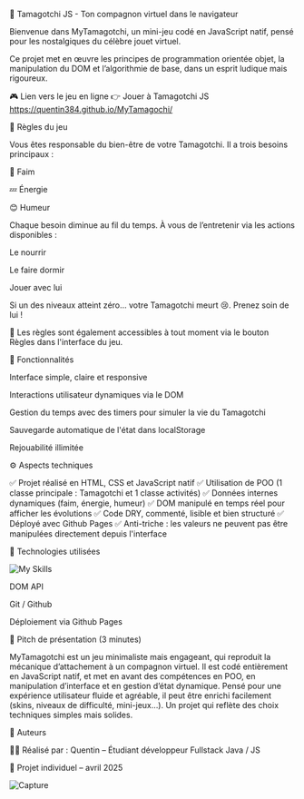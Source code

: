 🐾 Tamagotchi JS - Ton compagnon virtuel dans le navigateur


Bienvenue dans MyTamagotchi, un mini-jeu codé en JavaScript natif, pensé pour les nostalgiques du célèbre jouet virtuel.

Ce projet met en œuvre les principes de programmation orientée objet, la manipulation du DOM et l’algorithmie de base, dans un esprit ludique mais rigoureux.

🎮 Lien vers le jeu en ligne
👉 Jouer à Tamagotchi JS https://quentin384.github.io/MyTamagochi/

📖 Règles du jeu

Vous êtes responsable du bien-être de votre Tamagotchi. Il a trois besoins principaux :

🥗 Faim

💤 Énergie

😊 Humeur

Chaque besoin diminue au fil du temps. À vous de l’entretenir via les actions disponibles :

Le nourrir

Le faire dormir

Jouer avec lui

Si un des niveaux atteint zéro… votre Tamagotchi meurt 😢. Prenez soin de lui !

📘 Les règles sont également accessibles à tout moment via le bouton Règles dans l'interface du jeu.

🧠 Fonctionnalités

Interface simple, claire et responsive

Interactions utilisateur dynamiques via le DOM

Gestion du temps avec des timers pour simuler la vie du Tamagotchi

Sauvegarde automatique de l'état dans localStorage

Rejouabilité illimitée

⚙️ Aspects techniques

✅ Projet réalisé en HTML, CSS et JavaScript natif
✅ Utilisation de POO (1 classe principale : Tamagotchi et 1 classe activités)
✅ Données internes dynamiques (faim, énergie, humeur)
✅ DOM manipulé en temps réel pour afficher les évolutions
✅ Code DRY, commenté, lisible et bien structuré
✅ Déployé avec Github Pages 
✅ Anti-triche : les valeurs ne peuvent pas être manipulées directement depuis l'interface


🚀 Technologies utilisées

![My Skills](https://skillicons.dev/icons?i=html,css,js)

DOM API

Git / Github

Déploiement via Github Pages

📣 Pitch de présentation (3 minutes)

MyTamagotchi est un jeu minimaliste mais engageant, qui reproduit la mécanique d’attachement à un compagnon virtuel. Il est codé entièrement en JavaScript natif, et met en avant des compétences en POO, en manipulation d’interface et en gestion d’état dynamique. Pensé pour une expérience utilisateur fluide et agréable, il peut être enrichi facilement (skins, niveaux de difficulté, mini-jeux…). Un projet qui reflète des choix techniques simples mais solides.

📌 Auteurs

👨‍💻 Réalisé par : Quentin – Étudiant développeur Fullstack Java / JS

📅 Projet individuel – avril 2025

![Capture](image/capture.png)
